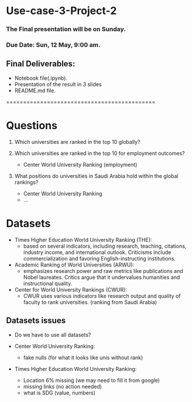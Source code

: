 # Use-case-3-Project-2

### The Final presentation will be on Sunday.

### Due Date: Sun, 12 May, 9:00 am.

## Final Deliverables:

- Notebook file(.ipynb).
- Presentation of the result in 3 slides
- README.md file.

============================================

# Questions

1. Which universities are ranked in the top 10 globally?

2. Which universities are ranked in the top 10 for employment outcomes?

   - Center World University Ranking (employment)

3. What positions do universities in Saudi Arabia hold within the global rankings?
   - Center World University Ranking
   - ...

# Datasets

- Times Higher Education World University Ranking (THE):
  - based on several indicators, including research, teaching, citations, industry income, and international outlook. Criticisms include commercialization and favoring English-instructing institutions.
- Academic Ranking of World Universities (ARWU):
  - emphasizes research power and raw metrics like publications and Nobel laureates. Critics argue that it undervalues humanities and instructional quality.
- Center for World University Rankings (CWUR):
  - CWUR uses various indicators like research output and quality of faculty to rank universities. (ranking from Saudi Arabia)

## Datasets issues

- Do we have to use all datasets?

- Center World University Ranking:

  - fake nulls (for what it looks like unis without rank)

- Times Higher Education World University Ranking:
  - Location 6% missing (we may need to fill it from google)
  - missing links (no action needed)
  - what is SDG (value, numbers)
